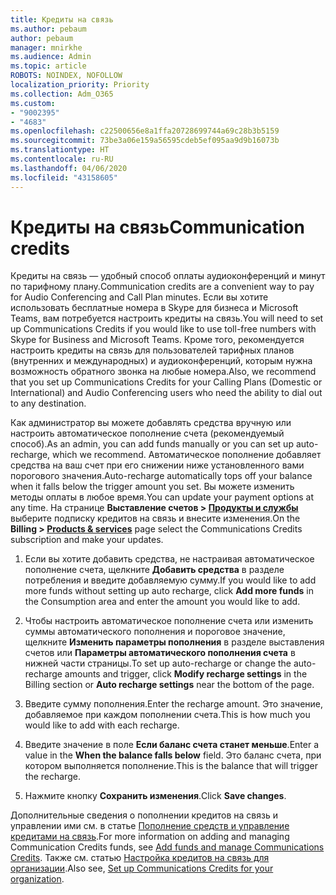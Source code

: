 ```yaml
---
title: Кредиты на связь
ms.author: pebaum
author: pebaum
manager: mnirkhe
ms.audience: Admin
ms.topic: article
ROBOTS: NOINDEX, NOFOLLOW
localization_priority: Priority
ms.collection: Adm_O365
ms.custom:
- "9002395"
- "4683"
ms.openlocfilehash: c22500656e8a1ffa20728699744a69c28b3b5159
ms.sourcegitcommit: 73be3a06e159a56595cdeb5ef095aa9d9b16073b
ms.translationtype: HT
ms.contentlocale: ru-RU
ms.lasthandoff: 04/06/2020
ms.locfileid: "43158605"
---
```

# <a name="communication-credits"></a><span data-ttu-id="f43a7-102">Кредиты на связь</span><span class="sxs-lookup"><span data-stu-id="f43a7-102">Communication credits</span></span>

<span data-ttu-id="f43a7-103">Кредиты на связь — удобный способ оплаты аудиоконференций и минут по тарифному плану.</span><span class="sxs-lookup"><span data-stu-id="f43a7-103">Communication credits are a convenient way to pay for Audio Conferencing and Call Plan minutes.</span></span>  <span data-ttu-id="f43a7-104">Если вы хотите использовать бесплатные номера в Skype для бизнеса и Microsoft Teams, вам потребуется настроить кредиты на связь.</span><span class="sxs-lookup"><span data-stu-id="f43a7-104">You will need to set up Communications Credits if you would like to use toll-free numbers with Skype for Business and Microsoft Teams.</span></span>  <span data-ttu-id="f43a7-105">Кроме того, рекомендуется настроить кредиты на связь для пользователей тарифных планов (внутренних и международных) и аудиоконференций, которым нужна возможность обратного звонка на любые номера.</span><span class="sxs-lookup"><span data-stu-id="f43a7-105">Also, we recommend that you set up Communications Credits for your Calling Plans (Domestic or International) and Audio Conferencing users who need the ability to dial out to any destination.</span></span>

<span data-ttu-id="f43a7-106">Как администратор вы можете добавлять средства вручную или настроить автоматическое пополнение счета (рекомендуемый способ).</span><span class="sxs-lookup"><span data-stu-id="f43a7-106">As an admin, you can add funds manually or you can set up auto-recharge, which we recommend.</span></span>  <span data-ttu-id="f43a7-107">Автоматическое пополнение добавляет средства на ваш счет при его снижении ниже установленного вами порогового значения.</span><span class="sxs-lookup"><span data-stu-id="f43a7-107">Auto-recharge automatically tops off your balance when it falls below the trigger amount you set.</span></span>  <span data-ttu-id="f43a7-108">Вы можете изменить методы оплаты в любое время.</span><span class="sxs-lookup"><span data-stu-id="f43a7-108">You can update your payment options at any time.</span></span> <span data-ttu-id="f43a7-109">На странице **Выставление счетов > [Продукты и службы](https://go.microsoft.com/fwlink/p/?linkid=842054)** выберите подписку кредитов на связь и внесите изменения.</span><span class="sxs-lookup"><span data-stu-id="f43a7-109">On the **Billing > [Products & services](https://go.microsoft.com/fwlink/p/?linkid=842054)** page select the Communications Credits subscription and make your updates.</span></span>

1. <span data-ttu-id="f43a7-110">Если вы хотите добавить средства, не настраивая автоматическое пополнение счета, щелкните **Добавить средства** в разделе потребления и введите добавляемую сумму.</span><span class="sxs-lookup"><span data-stu-id="f43a7-110">If you would like to add more funds without setting up auto recharge, click **Add more funds** in the Consumption area and enter the amount you would like to add.</span></span>

2. <span data-ttu-id="f43a7-111">Чтобы настроить автоматическое пополнение счета или изменить суммы автоматического пополнения и пороговое значение, щелкните **Изменить параметры пополнения** в разделе выставления счетов или **Параметры автоматического пополнения счета** в нижней части страницы.</span><span class="sxs-lookup"><span data-stu-id="f43a7-111">To set up auto-recharge or change the auto-recharge amounts and trigger, click **Modify recharge settings** in the Billing section or **Auto recharge settings** near the bottom of the page.</span></span>  

3. <span data-ttu-id="f43a7-112">Введите сумму пополнения.</span><span class="sxs-lookup"><span data-stu-id="f43a7-112">Enter the recharge amount.</span></span>  <span data-ttu-id="f43a7-113">Это значение, добавляемое при каждом пополнении счета.</span><span class="sxs-lookup"><span data-stu-id="f43a7-113">This is how much you would like to add with each recharge.</span></span>  

4. <span data-ttu-id="f43a7-114">Введите значение в поле **Если баланс счета станет меньше**.</span><span class="sxs-lookup"><span data-stu-id="f43a7-114">Enter a value in the **When the balance falls below** field.</span></span>  <span data-ttu-id="f43a7-115">Это баланс счета, при котором выполняется пополнение.</span><span class="sxs-lookup"><span data-stu-id="f43a7-115">This is the balance that will trigger the recharge.</span></span>

5. <span data-ttu-id="f43a7-116">Нажмите кнопку **Сохранить изменения**.</span><span class="sxs-lookup"><span data-stu-id="f43a7-116">Click **Save changes**.</span></span>

<span data-ttu-id="f43a7-117">Дополнительные сведения о пополнении кредитов на связь и управлении ими см. в статье [Пополнение средств и управление кредитами на связь](https://docs.microsoft.com/microsoftteams/add-funds-and-manage-communications-credits).</span><span class="sxs-lookup"><span data-stu-id="f43a7-117">For more information on adding and managing Communication Credits funds, see [Add funds and manage Communications Credits](https://docs.microsoft.com/microsoftteams/add-funds-and-manage-communications-credits).</span></span> <span data-ttu-id="f43a7-118">Также см. статью [Настройка кредитов на связь для организации](https://docs.microsoft.com/microsoftteams/set-up-communications-credits-for-your-organization).</span><span class="sxs-lookup"><span data-stu-id="f43a7-118">Also see, [Set up Communications Credits for your organization](https://docs.microsoft.com/microsoftteams/set-up-communications-credits-for-your-organization).</span></span>
